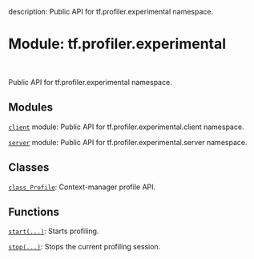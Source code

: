 description: Public API for tf.profiler.experimental namespace.

<div itemscope itemtype="http://developers.google.com/ReferenceObject">
<meta itemprop="name" content="tf.profiler.experimental" />
<meta itemprop="path" content="Stable" />
</div>

# Module: tf.profiler.experimental

<!-- Insert buttons and diff -->

<table class="tfo-notebook-buttons tfo-api nocontent" align="left">

</table>



Public API for tf.profiler.experimental namespace.



## Modules

[`client`](../../tf/profiler/experimental/client.md) module: Public API for tf.profiler.experimental.client namespace.

[`server`](../../tf/profiler/experimental/server.md) module: Public API for tf.profiler.experimental.server namespace.

## Classes

[`class Profile`](../../tf/profiler/experimental/Profile.md): Context-manager profile API.

## Functions

[`start(...)`](../../tf/profiler/experimental/start.md): Starts profiling.

[`stop(...)`](../../tf/profiler/experimental/stop.md): Stops the current profiling session.

